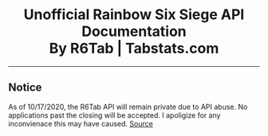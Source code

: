 <p align="center">
  <h1 align="center">Unofficial Rainbow Six Siege API Documentation<br>By R6Tab | Tabstats.com</h3>
</p>

<hr>

## Notice
As of 10/17/2020, the R6Tab API will remain private due to API abuse. No applications past the closing will be accepted. I apoligize for any inconvienace this may have caused. [Source](https://twitter.com/tabwire/status/1317928952317530114?s=20)